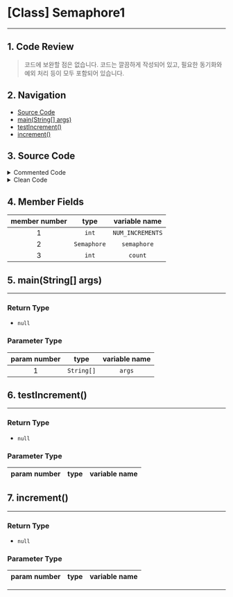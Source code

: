 # [Class] Semaphore1
* * *
## 1. Code Review
> 코드에 보완할 점은 없습니다. 코드는 깔끔하게 작성되어 있고, 필요한 동기화와 예외 처리 등이 모두 포함되어 있습니다.


## 2. Navigation
* [Source Code](#3-source-code)
* [main(String[] args)](#5-mainstring[]-args)
* [testIncrement()](#6-testincrement)
* [increment()](#7-increment)

## 3. Source Code
<details><summary> Commented Code </summary><div markdown="1">

## Commented Code
* * *
 ```java 

//이 코드는 Semaphore를 사용하여 count 값을 안전하게 증가시키는 예제입니다. Semaphore는 동기화된 작업에 사용되는 객체로, 이 예제에서는 하나의 스레드만이 count 값을 수정할 수 있도록 제한하고 있습니다. NUM_INCREMENTS로 지정된 횟수만큼 increment 메서드를 병렬로 실행하여 count 값을 증가시키고, 최종적으로 그 값을 출력합니다.
public class Semaphore1 {

    private static final int NUM_INCREMENTS = 10000;

    private static Semaphore semaphore = new Semaphore(1);

    private static int count = 0;

    public static void main(String[] args) {
        testIncrement();
    }

    private static void testIncrement() {
        ExecutorService executor = Executors.newFixedThreadPool(2);

        IntStream.range(0, NUM_INCREMENTS)
                .forEach(i -> executor.submit(Semaphore1::increment));

        ConcurrentUtils.stop(executor);

        System.out.println("Increment: " + count);
    }

    private static void increment() {
        boolean permit = false;
        try {
            permit = semaphore.tryAcquire(5, TimeUnit.SECONDS);
            count++;
        } catch (InterruptedException e) {
            throw new RuntimeException("could not increment");
        } finally {
            if (permit) {
                semaphore.release();
            }
        }
    }
}

 ``` 
</div></details><details><summary> Clean Code </summary><div markdown="1">

## Clean Code
* * *
 ```java 
import java.util.concurrent.ExecutorService;
import java.util.concurrent.Executors;
import java.util.concurrent.Semaphore;
import java.util.concurrent.TimeUnit;
import java.util.stream.IntStream;

public class Semaphore1 {

    private static final int NUM_INCREMENTS = 10000;
    private static Semaphore semaphore = new Semaphore(1);
    private static int count = 0;

    public static void main(String[] args) {
        testIncrement();
    }

    private static void testIncrement() {
        ExecutorService executor = Executors.newFixedThreadPool(2);

        IntStream.range(0, NUM_INCREMENTS)
                .forEach(i -> executor.submit(Semaphore1::increment));

        ConcurrentUtils.stop(executor);

        System.out.println("Increment: " + count);
    }

    private static void increment() {
        boolean permit = false;
        try {
            permit = semaphore.tryAcquire(5, TimeUnit.SECONDS);
            count++;
        } catch (InterruptedException e) {
            throw new RuntimeException("could not increment");
        } finally {
            if (permit) {
                semaphore.release();
            }
        }
    }
}
 ``` 
</div></details>

## 4. Member Fields
member number | type | variable name 
:-:|:---:|:---:
1 |`int`|`NUM_INCREMENTS`
2 |`Semaphore`|`semaphore`
3 |`int`|`count`


## 5. main(String[] args)
* * *
### Return Type
- `null`
### Parameter Type
param number | type | variable name 
:-:|:---:|:---:
1 |`String[]`|`args`

## 6. testIncrement()
* * *
### Return Type
- `null`
### Parameter Type
param number | type | variable name 
:-:|:---:|:---:

## 7. increment()
* * *
### Return Type
- `null`
### Parameter Type
param number | type | variable name 
:-:|:---:|:---:

* * *
